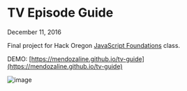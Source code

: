 # TV Episode Guide

December 11, 2016

Final project for Hack Oregon [JavaScript Foundations](https://badgr.io/public/assertions/jALzkNO3R5-QrByzur57iA) class.

DEMO: [https://mendozaline.github.io/tv-guide](https://mendozaline.github.io/tv-guide)

![image](https://i.imgur.com/Lmpq7Bp.png)
